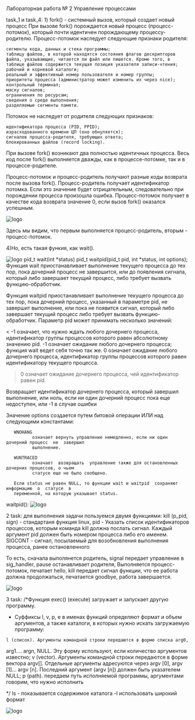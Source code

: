 Лабораторная работа № 2
Управление процессами

task_1 и task_4:
1)
fork() - системный вызов, который создает новый процесс
При вызове fork() порождается новый процесс (процесс-потомок), который почти идентичен порождающему процессу-родителю. 
Процесс-потомок наследует следующие признаки родителя:

    сегменты кода, данных и стека программы;
    таблицу файлов, в которой находятся состояния флагов дескрипторов файла, указывающие, читается ли файл или пишется. Кроме того, в таблице файлов содержится текущая позиция указателя записи-чтения;
    рабочий и корневой каталоги;
    реальный и эффективный номер пользователя и номер группы;
    приоритеты процесса (администратор может изменить их через nice);
    контрольный терминал;
    маску сигналов;
    ограничения по ресурсам;
    сведения о среде выполнения;
    разделяемые сегменты памяти.

Потомок не наследует от родителя следующих признаков:

    идентификатора процесса (PID, PPID);
    израсходованного времени ЦП (оно обнуляется);
    сигналов процесса-родителя, требующих ответа;
    блокированных файлов (record locking).

При вызове fork() возникают два полностью идентичных процесса. 
Весь код после fork() выполняется дважды, как в процессе-потомке, так и в процессе-родителе.

Процесс-потомок и процесс-родитель получают разные коды возврата после вызова fork(). Процесс-родитель получает 
идентификатор потомка. Если это значение будет отрицательным, следовательно при порождении процесса произошла 
ошибка. Процесс-потомок получает в качестве кода возврата значение 0, если вызов fork() оказался успешным. 
 
![logo](https://i.ibb.co/hm7hHPg/2020-04-09-17-01-09.png)

Здесь мы видим, что первым выполняется процесс-родитель, вторым - процесс-потомок.

4)Но, есть такая функия, как wait().  

![logo](https://i.ibb.co/cD6XpyL/2020-04-09-17-11-16.png)
 pid_t wait(int *status)
 pid_t waitpid(pid_t pid, int *status, int options);
Функция wait приостанавливает выполнение текущего процесса до тех пор, пока дочерний процесс не завершится, или до 
появления сигнала, который либо завершает текущий процесс, либо требует вызвать функцию-обработчик. 

Функция waitpid приостанавливает выполнение текущего процесса до тех пор, пока дочерний процесс, указанный в параметре 
pid, не завершит выполнение, или пока не появится сигнал, который либо завершает текущий процесс либо требует вызвать 
функцию-обработчик.
Параметр pid может принимать несколько значений:

< -1
    означает, что нужно ждать любого дочернего процесса, идентификатор группы процессов которого равен абсолютному значению pid. 
-1
    означает ожидание любого дочернего процесса; функция wait ведет себя точно так же. 
0
    означает ожидание любого дочернего процесса, идентификатор группы процессов которого равен идентификатору текущего процесса. 
> 0
    означает ожидание дочернего процесса, чей идентификатор равен pid. 

Возвращает идентификатор дочернего процесса, который завершил выполнение, или ноль, если ни один дочерний процесс 
пока еще недоступен, или -1 в случае ошибки 

Значение options создается путем битовой операции ИЛИ над следующими константами:

       WNOHANG
              означает вернуть управление немедленно, если ни один дочерний процесс  не  завершил
              выполнение.

       WUNTRACED
              означает  возвращать  управление также для остановленных дочерних процессов, о чьем
              статусе еще не было сообщено.

       Если status не равен NULL, то функции wait и waitpid  сохраняют  информацию  о  статусе  в
       переменной, на которую указывает status.
       
       
 waitpid():
![logo](https://i.ibb.co/p2WYq9r/2020-04-09-17-34-39.png)      
       
2 task: 
для выполнения задачи пользуемся двумя функциями:
kill (p_pid, sign) - стандартаня функция linux, pid - Указать список идентификаторов процессов, которым команда 
kill должна послать сигнал. Каждый аргумент pid должен быть номером процесса либо его именем.
SIGCONT - сигнал, посылаемый для возобновления выполнения процесса, ранее остановленного 

То есть, сначала выполянется родитель, signal передает управление в sig_handler, pause останавливает родителя,
Выполняется процесс-потомок, печатает hello, kill передает сигнал функции, что ее работа должна продолжаться,
печатается goodbye, работа завершается. 

![logo](https://i.ibb.co/rsV87cx/2020-04-09-17-39-53.png)

3 task:
/*Функция exec() (execute) загружает и запускает другую программу.
   
   *  Суффиксы l, v, p, e в именах функций определяют формат и объем аргументов,
   а также каталоги, в которых нужно искать загружаемую программу:

    l (список). Аргументы командной строки передаются в форме списка arg0,
   arg1.... argn, NULL. Эту форму используют, если количество аргументов
   известно; v (vector). Аргументы командной строки передаются в форме вектора
   argv[]. Отдельные аргументы адресуются через argv [0], argv [1]... argv [n].
   Последний аргумент (argv [n]) должен быть указателем NULL; p (path).
   передаем путь исполняемой программы, аргументами говорим, что  нужно исполнить

   */
ls - показывается содержимое каталога
-l                         использовать широкий формат

![logo](https://i.ibb.co/qF4Q8bW/2020-04-09-17-42-34.png)